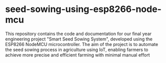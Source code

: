 # seed-sowing-using-esp8266-node-mcu
This repository contains the code and documentation for our final year engineering project "Smart Seed Sowing System", developed using the ESP8266 NodeMCU microcontroller. The aim of the project is to automate the seed sowing process in agriculture using IoT, enabling farmers to achieve more precise and efficient farming with minimal manual effort
